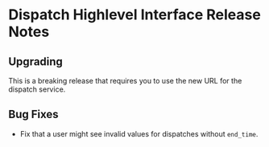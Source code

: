# Dispatch Highlevel Interface Release Notes

## Upgrading

This is a breaking release that requires you to use the new URL for the dispatch service.

## Bug Fixes

* Fix that a user might see invalid values for dispatches without `end_time`.
